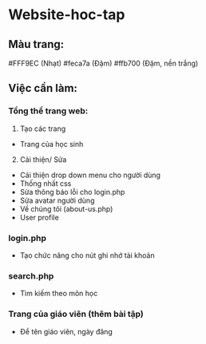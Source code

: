 # Website-hoc-tap

## Màu trang: 
#FFF9EC (Nhạt)
#feca7a (Đậm)
#ffb700 (Đậm, nền trắng)

## Việc cần làm:

### Tổng thể trang web:
1. Tạo các trang
- Trang của học sinh


2. Cải thiện/ Sửa
- Cải thiện drop down menu cho người dùng
- Thống nhất css
- Sửa thông báo lỗi cho login.php
- Sửa avatar người dùng
- Về chúng tôi (about-us.php)
- User profile

### login.php
- Tạo chức năng cho nút ghi nhớ tài khoản

### search.php
- Tìm kiếm theo môn học

### Trang của giáo viên (thêm bài tập)
- Để tên giáo viên, ngày đăng
